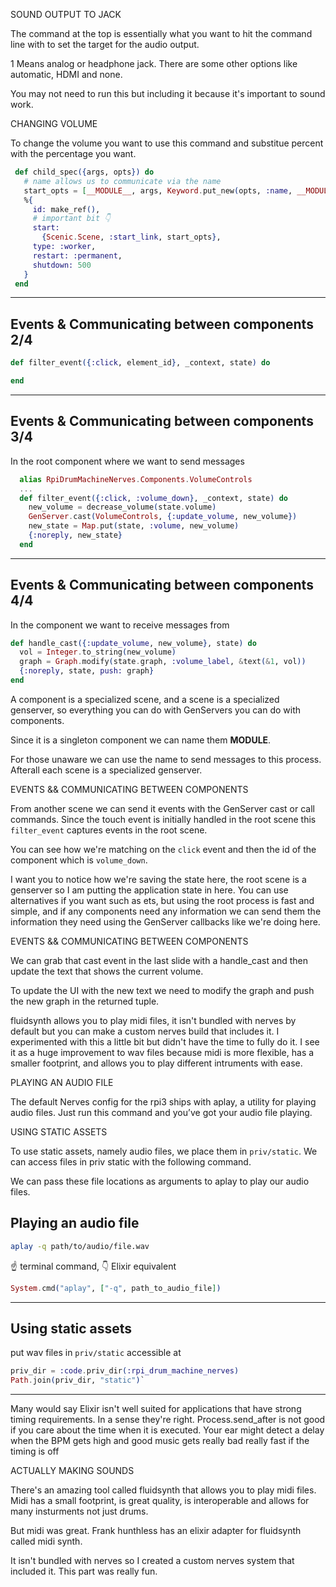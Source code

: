
SOUND OUTPUT TO JACK

The command at the top is essentially what you want to hit the command line with to set the target for the audio output. 

1 Means analog or headphone jack. There are some other options like automatic, HDMI and none.

You may not need to run this but including it because it's important to sound work.


CHANGING VOLUME

To change the volume you want to use this command and substitue percent with the percentage you want.





```elixir
 def child_spec({args, opts}) do
   # name allows us to communicate via the name
   start_opts = [__MODULE__, args, Keyword.put_new(opts, :name, __MODULE__)]
   %{
     id: make_ref(),
     # important bit 👇
     start:
       {Scenic.Scene, :start_link, start_opts},
     type: :worker,
     restart: :permanent,
     shutdown: 500
   }
 end
```
---

## Events & Communicating between components 2/4

```elixir
def filter_event({:click, element_id}, _context, state) do

end
```
---

## Events & Communicating between components 3/4

In the root component where we want to send messages

```elixir
  alias RpiDrumMachineNerves.Components.VolumeControls
  ...
  def filter_event({:click, :volume_down}, _context, state) do
    new_volume = decrease_volume(state.volume)
    GenServer.cast(VolumeControls, {:update_volume, new_volume})
    new_state = Map.put(state, :volume, new_volume)
    {:noreply, new_state}
  end
```
---

## Events & Communicating between components 4/4

In the component we want to receive messages from

```elixir
def handle_cast({:update_volume, new_volume}, state) do
  vol = Integer.to_string(new_volume)
  graph = Graph.modify(state.graph, :volume_label, &text(&1, vol))
  {:noreply, state, push: graph}
end
```


A component is a specialized scene, and a scene is a specialized genserver, so everything you can do with GenServers you can do with components.

Since it is a singleton component we can name them __MODULE__.

For those unaware we can use the name to send messages to this process. Afterall each scene is a specialized genserver.

EVENTS && COMMUNICATING BETWEEN COMPONENTS

From another scene we can send it events with the GenServer cast or call commands. Since the touch event is initially handled in the root scene this `filter_event` captures events in the root scene.

You can see how we're matching on the `click` event and then the id of the component which is `volume_down`.

I want you to notice how we're saving the state here, the root scene is a genserver so I am putting the application state in here. You can use alternatives if you want such as ets, but using the root process is fast and simple, and if any components need any information we can send them the information they need using the GenServer callbacks like we're doing here.

EVENTS && COMMUNICATING BETWEEN COMPONENTS

We can grab that cast event in the last slide with a handle_cast and then update the text that shows the current volume.

To update the UI with the new text we need to modify the graph and push the new graph in the returned tuple.







fluidsynth allows you to play midi files, it isn't bundled with nerves by default but you can make a custom nerves build that includes it. I experimented with this a little bit but didn't have the time to fully do it. I see it as a huge improvement to wav files because midi is more flexible, has a smaller footprint, and allows you to play different intruments with ease.






PLAYING AN AUDIO FILE

The default Nerves config for the rpi3 ships with aplay, a utility for playing audio files. Just run this command and you’ve got your audio file playing.


USING STATIC ASSETS

To use static assets, namely audio files, we place them in `priv/static`. We can access files in priv static with the following command.

We can pass these file locations as arguments to aplay to play our audio files.




## Playing an audio file

```bash
aplay -q path/to/audio/file.wav
```

☝️ terminal command, 👇 Elixir equivalent

```elixir
System.cmd("aplay", ["-q", path_to_audio_file])
```


---

## Using static assets

put wav files in `priv/static` 
accessible at
```elixir
priv_dir = :code.priv_dir(:rpi_drum_machine_nerves)
Path.join(priv_dir, "static")`
```

---




Many would say Elixir isn't well suited for applications that have strong timing requirements. In a sense they're right. Process.send_after is  not good if you care about the time when it is executed. Your ear might detect a delay when the BPM gets high and good music gets really bad really fast if the timing is off



ACTUALLY MAKING SOUNDS

There's an amazing tool called fluidsynth that allows you to play midi files. Midi has a small footprint, is great quality, is interoperable and allows for many insturments not just drums.


But midi was great. Frank hunthless has an elixir adapter for fluidsynth called midi synth.

It isn't bundled with nerves so I created a custom nerves system that included it. This part was really fun.
